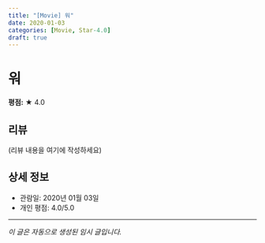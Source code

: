 ```yaml
---
title: "[Movie] 워"
date: 2020-01-03
categories: [Movie, Star-4.0]
draft: true
---
```


# 워

**평점:** ★ 4.0

## 리뷰

(리뷰 내용을 여기에 작성하세요)

## 상세 정보

- 관람일: 2020년 01월 03일
- 개인 평점: 4.0/5.0

---

*이 글은 자동으로 생성된 임시 글입니다.*

